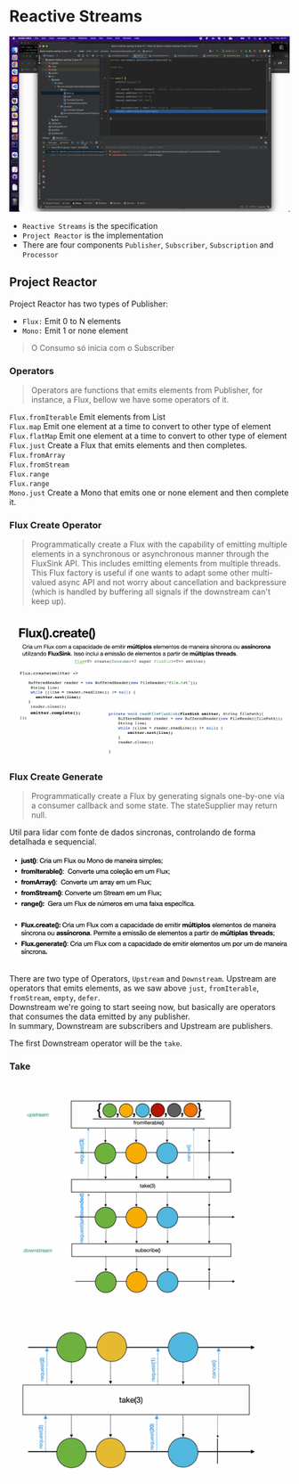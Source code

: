 # Reactive Streams

![](./debug.gif)

- `Reactive Streams` is the specification    
- `Project Reactor` is the implementation   
- There are four components `Publisher`, `Subscriber`, `Subscription` and `Processor`

## Project Reactor

Project Reactor has two types of Publisher:

- `Flux:` Emit 0 to N elements
- `Mono:` Emit 1 or none element

> O Consumo só inicia com o Subscriber

### Operators

> Operators are functions that emits elements from Publisher, 
>  for instance, a Flux, bellow we have some operators of it.  

`Flux.fromIterable` Emit elements from List<T>   
`Flux.map` Emit one element at a time to convert to other type of element   
`Flux.flatMap` Emit one element at a time to convert to other type of element   
`Flux.just` Create a Flux that emits elements and then completes.      
`Flux.fromArray`   
`Flux.fromStream`   
`Flux.range`   
`Flux.range`      
`Mono.just` Create a Mono that emits one or none element and then complete it.   
   
### Flux Create Operator

> Programmatically create a Flux with the capability of emitting multiple elements in a synchronous or asynchronous manner through the FluxSink API. This includes emitting elements from multiple threads.
>  This Flux factory is useful if one wants to adapt some other multi-valued async API and not worry about cancellation and backpressure (which is handled by buffering all signals if the downstream can't keep up).

![img.png](flux-create-operator.png)

### Flux Create Generate

> Programmatically create a Flux by generating signals 
>  one-by-one via a consumer callback and some state. 
> The stateSupplier may return null.

Util para lidar com fonte de dados sincronas,
controlando de forma detalhada e sequencial.

![img.png](img.png)
    
There are two type of Operators, `Upstream` and `Downstream`. Upstream are operators that emits 
elements, as we saw above `just`, `fromIterable`, `fromStream`, `empty`, `defer`.    
Downstream we're going to start seeing now, but basically are operators that consumes the data emitted by any publisher.   
In summary, Downstream are subscribers and Upstream are publishers. 

The first Downstream operator will be the `take`.    

### Take

![img_1.png](img_1.png)
   

![img_2.png](img_2.png)

